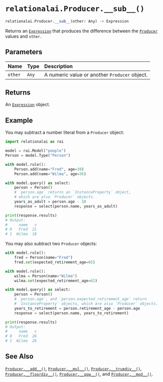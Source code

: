 # `relationalai.Producer.__sub__()`

```python
relationalai.Producer.__sub__(other: Any) -> Expression
```

Returns an [`Expression`](../Expression.md) that produces the difference between the [`Producer`](./README.md) values and `other`.

## Parameters

| Name | Type | Description |
| :--- | :--- | :------ |
| `other` | `Any` | A numeric value or another `Producer` object. |

## Returns

An [`Expression`](../Expression.md) object.

## Example

You may subtract a number literal from a `Producer` object:

```python
import relationalai as rai

model = rai.Model("people")
Person = model.Type("Person")

with model.rule():
    Person.add(name="Fred", age=39)
    Person.add(name="Wilma", age=36)

with model.query() as select:
    person = Person()
    # `person.age` returns an `InstanceProperty` object,
    # which are also `Producer` objects.
    years_as_adult = person.age - 18
    response = select(person.name, years_as_adult)

print(response.results)
# Output:
#     name   v
# 0   Fred  21
# 1  Wilma  18
```

You may also subtract two `Producer` objects:

```python
with model.rule():
    fred = Person(name="Fred")
    fred.set(expected_retirement_age=65)

with model.rule():
    wilma = Person(name="Wilma")
    wilma.set(expected_retirement_age=62)

with model.query() as select:
    person = Person()
    # `person.age`, and `person.expected_retirement_age` return
    # `InstanceProperty` objects, which are also `Producer` objects.
    years_to_retirement = person.retirement_age - person.age
    response = select(person.name, years_to_retirement)

print(response.results)
# Output:
#     name   v
# 0   Fred  26
# 1  Wilma  26
```

## See Also

[`Producer.__add__()`](./add__.md),
[`Producer.__mul__()`](./mul__.md),
[`Producer.__truediv__()`](./truediv__.md),
[`Producer.__floordiv__()`](./floordiv__.md),
[`Producer.__pow__()`](./pow__.md),
and [`Producer.__mod__()`](./mod__.md).
